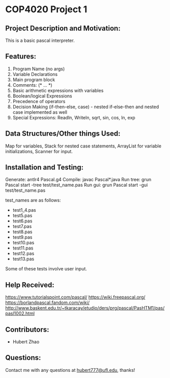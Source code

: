 # COP4020 Project 1

## Project Description and Motivation:
This is a basic pascal interpreter.

## Features:
1. Program Name (no args)
2. Variable Declarations
3. Main program block
4. Comments: (* ... *)
5. Basic arithmetic expressions with variables
6. Boolean/logical Expressions
7. Precedence of operators
8. Decision Making (if-then-else, case) - nested if-else-then and nested case implemented as well
9. Special Expressions: Readln, Writeln, sqrt, sin, cos, ln, exp

## Data Structures/Other things Used:
Map for variables, Stack for nested case statements, ArrayList for variable initializations, Scanner for input.

## Installation and Testing: 
Generate: antlr4 Pascal.g4
Compile: javac Pascal*.java 
Run tree: grun Pascal start -tree test/test_name.pas
Run gui: grun Pascal start -gui test/test_name.pas

test_names are as follows:
- test1_4.pas
- test5.pas
- test6.pas
- test7.pas
- test8.pas
- test9.pas
- test10.pas
- test11.pas
- test12.pas
- test13.pas

Some of these tests involve user input.

## Help Received:
https://www.tutorialspoint.com/pascal/
https://wiki.freepascal.org/
https://borlandpascal.fandom.com/wiki/
http://www.baskent.edu.tr/~tkaracay/etudio/ders/prg/pascal/PasHTM1/pas/pasl1002.html

## Contributors:
- Hubert Zhao

## Questions:
Contact me with any questions at hubert777@ufl.edu, thanks!